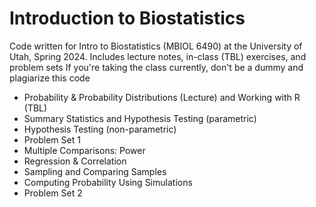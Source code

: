 # Introduction to Biostatistics
Code written for Intro to Biostatistics (MBIOL 6490) at the University of Utah, Spring 2024. Includes lecture notes, in-class (TBL) exercises, and problem sets
If you're taking the class currently, don't be a dummy and plagiarize this code
* Probability & Probability Distributions (Lecture) and Working with R (TBL)
* Summary Statistics and Hypothesis Testing (parametric)
* Hypothesis Testing (non-parametric)
* Problem Set 1
* Multiple Comparisons: Power
* Regression & Correlation
* Sampling and Comparing Samples
* Computing Probability Using Simulations
* Problem Set 2
